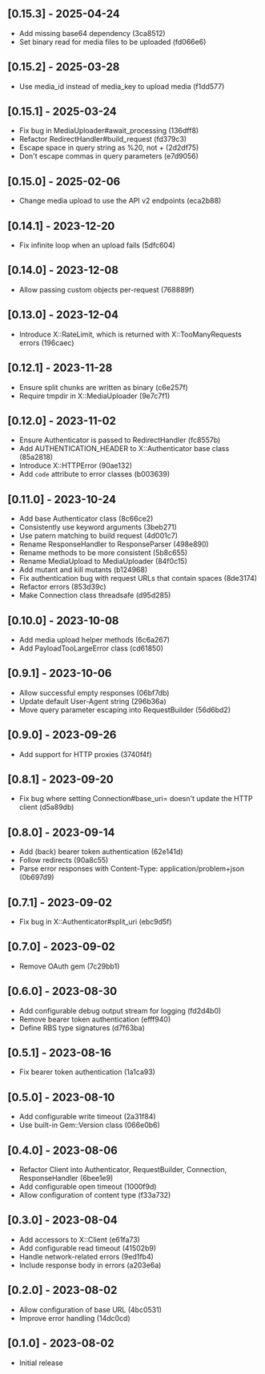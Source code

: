 ## [0.15.3] - 2025-04-24
* Add missing base64 dependency (3ca8512)
* Set binary read for media files to be uploaded (fd066e6)

## [0.15.2] - 2025-03-28
* Use media_id instead of media_key to upload media (f1dd577)

## [0.15.1] - 2025-03-24
* Fix bug in MediaUploader#await_processing (136dff8)
* Refactor RedirectHandler#build_request (fd379c3)
* Escape space in query string as %20, not + (2d2df75)
* Don't escape commas in query parameters (e7d9056)

## [0.15.0] - 2025-02-06
* Change media upload to use the API v2 endpoints (eca2b88)

## [0.14.1] - 2023-12-20
* Fix infinite loop when an upload fails (5dfc604)

## [0.14.0] - 2023-12-08
* Allow passing custom objects per-request (768889f)

## [0.13.0] - 2023-12-04
* Introduce X::RateLimit, which is returned with X::TooManyRequests errors (196caec)

## [0.12.1] - 2023-11-28
* Ensure split chunks are written as binary (c6e257f)
* Require tmpdir in X::MediaUploader (9e7c7f1)

## [0.12.0] - 2023-11-02
* Ensure Authenticator is passed to RedirectHandler (fc8557b)
* Add AUTHENTICATION_HEADER to X::Authenticator base class (85a2818)
* Introduce X::HTTPError (90ae132)
* Add `code` attribute to error classes (b003639)

## [0.11.0] - 2023-10-24

* Add base Authenticator class (8c66ce2)
* Consistently use keyword arguments (3beb271)
* Use patern matching to build request (4d001c7)
* Rename ResponseHandler to ResponseParser (498e890)
* Rename methods to be more consistent (5b8c655)
* Rename MediaUpload to MediaUploader (84f0c15)
* Add mutant and kill mutants (b124968)
* Fix authentication bug with request URLs that contain spaces (8de3174)
* Refactor errors (853d39c)
* Make Connection class threadsafe (d95d285)

## [0.10.0] - 2023-10-08

* Add media upload helper methods (6c6a267)
* Add PayloadTooLargeError class (cd61850)

## [0.9.1] - 2023-10-06

* Allow successful empty responses (06bf7db)
* Update default User-Agent string (296b36a)
* Move query parameter escaping into RequestBuilder (56d6bd2)

## [0.9.0] - 2023-09-26

* Add support for HTTP proxies (3740f4f)

## [0.8.1] - 2023-09-20

* Fix bug where setting Connection#base_uri= doesn't update the HTTP client (d5a89db)

## [0.8.0] - 2023-09-14

* Add (back) bearer token authentication (62e141d)
* Follow redirects (90a8c55)
* Parse error responses with Content-Type: application/problem+json (0b697d9)

## [0.7.1] - 2023-09-02

* Fix bug in X::Authenticator#split_uri (ebc9d5f)

## [0.7.0] - 2023-09-02

* Remove OAuth gem (7c29bb1)

## [0.6.0] - 2023-08-30

* Add configurable debug output stream for logging (fd2d4b0)
* Remove bearer token authentication (efff940)
* Define RBS type signatures (d7f63ba)

## [0.5.1] - 2023-08-16

* Fix bearer token authentication (1a1ca93)

## [0.5.0] - 2023-08-10

* Add configurable write timeout (2a31f84)
* Use built-in Gem::Version class (066e0b6)

## [0.4.0] - 2023-08-06

* Refactor Client into Authenticator, RequestBuilder, Connection, ResponseHandler (6bee1e9)
* Add configurable open timeout (1000f9d)
* Allow configuration of content type (f33a732)

## [0.3.0] - 2023-08-04

* Add accessors to X::Client (e61fa73)
* Add configurable read timeout (41502b9)
* Handle network-related errors (9ed1fb4)
* Include response body in errors (a203e6a)

## [0.2.0] - 2023-08-02

* Allow configuration of base URL (4bc0531)
* Improve error handling (14dc0cd)

## [0.1.0] - 2023-08-02

* Initial release
